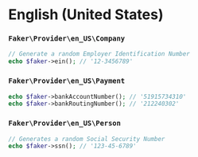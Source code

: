 # English (United States)

### `Faker\Provider\en_US\Company`

```php
// Generate a random Employer Identification Number
echo $faker->ein(); // '12-3456789'
```

### `Faker\Provider\en_US\Payment`

```php
echo $faker->bankAccountNumber(); // '51915734310'
echo $faker->bankRoutingNumber(); // '212240302'
```

### `Faker\Provider\en_US\Person`

```php
// Generates a random Social Security Number
echo $faker->ssn(); // '123-45-6789'
```
